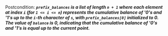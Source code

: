 Postcondition: ***`prefix_balances` is a list of length `n + 1` where each element at index `i` (for `1 <= i <= n`) represents the cumulative balance of '0's and '1's up to the `i`-th character of `s`, with `prefix_balances[0]` initialized to 0. The value of `balance` is 0, indicating that the cumulative balance of '0's and '1's is equal up to the current point.***